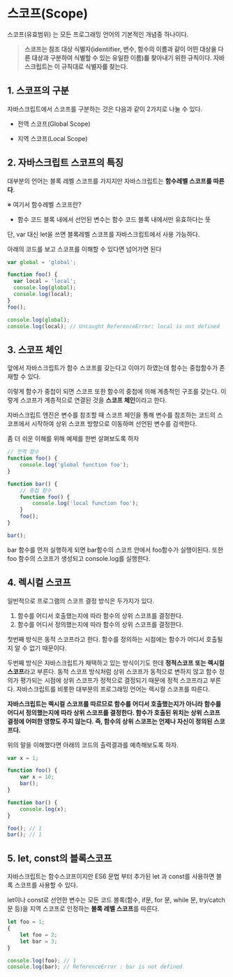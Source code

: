 # 스코프(Scope)

스코프(유효범위) 는 모든 프로그래밍 언어의 기본적인 개념중 하나이다.

> **스코프는 참조 대상 식별자(identifier, 변수, 함수의 이름과 같이 어떤 대상을 다른 대상과 구분하여 식별할 수 있는 유일한 이름)를 찾아내기 위한 규칙이다. 자바스크립트는 이 규칙대로 식별자를 찾는다.**

## 1. 스코프의 구분

자바스크립트에서 스코프를 구분하는 것은 다음과 같이 2가지로 나눌 수 있다.

- 전역 스코프(Global Scope)

- 지역 스코프(Local Scope)

## 2. 자바스크립트 스코프의 특징

대부분의 언어는 블록 레벨 스코프를 가지지만 자바스크립트는 **함수레벨 스코프를 따른다**.

※ 여기서 함수레벨 스코프란?

- 함수 코드 블록 내에서 선언된 변수는 함수 코드 블록 내에서만 유효하다는 뜻

단, var 대신 let을 쓰면 블록레벨 스코프를 자바스크립트에서 사용 가능하다.

아래의 코드를 보고 스코프를 이해할 수 있다면 넘어가면 된다

```javascript
var global = 'global';

function foo() {
  var local = 'local';
  console.log(global);
  console.log(local);
}
foo();

console.log(global);
console.log(local); // Uncaught ReferenceError: local is not defined
```



## 3. 스코프 체인

앞에서 자바스크립트가 함수 스코프를 갖는다고 이야기 하였는데 함수는 중첩함수가 존재할 수 있다.

이렇게 함수가 중첩이 되면 스코프 또한 함수의 중첩에 의해 계층적인 구조를 갖는다. 이렇게 스코프가 계층적으로 연결된 것을 **스코프 체인**이라고 한다.

자바스크립트 엔진은 변수를 참조할 때 스코프 체인을 통해 변수를 참조하는 코드의 스코프에서 시작하여 상위 스코프 방향으로 이동하며 선언된 변수를 검색한다.



좀 더 쉬운 이해를 위해 예제를 한번 살펴보도록 하자

```js
// 전역 함수
function foo() {
    console.log('global function foo');
}

function bar() {
    // 중첩 함수
    function foo() {
        console.log('local function foo');
    }
    foo();
}

bar();
```

bar 함수를 먼저 실행하게 되면 bar함수의 스코프 안에서 foo함수가 실행이된다. 또한 foo 함수의 스코프가 생성되고 console.log를 실행한다.



## 4. 렉시컬 스코프

일반적으로 프로그램의 스코프 결정 방식은 두가지가 있다.

1. 함수를 어디서 호출했는지에 따라 함수의 상위 스코프를 결정한다.
2. 함수를 어디서 정의했는지에 따라 함수의 상위 스코프를 결정한다.

첫번째 방식은 동적 스코프라고 한다. 함수를 정의하는 시점에는 함수가 어디서 호출될지 알 수 없기 때문이다.

두번째 방식은 자바스크립트가 채택하고 있는 방식이기도 한데 **정적스코프 또는 렉시컬 스코프**라고 부른다. 동적 스코프 방식처럼 상위 스코프가 동적으로 변하지 않고 함수 정의가 평가되는 시점에 상위 스코프가 정적으로 결정되기 때문에 정적 스코프라고 부른다. 자바스크립트를 비롯한 대부분의 프로그래밍 언어는 렉시컬 스코프를 따른다.



**자바스크립트는 렉시컬 스코프를 따르므로 함수를 어디서 호출했는지가 아니라 함수를 어디서 정의했는지에 따라 상위 스코프를 결정한다. 함수가 호출된 위치는 상위 스코프 결정에 어떠한 영향도 주지 않는다. 즉, 함수의 상위 스코프는 언제나 자신이 정의된 스코프다.**



위의 말을 이해했다면 아래의 코드의 출력결과를 예측해보도록 하자.

```js
var x = 1;

function foo() {
    var x = 10;
    bar();
}

function bar() {
    console.log(x);
}

foo(); // 1
bar(); // 1
```



## 5. let, const의 블록스코프

자바스크립트는 함수스코프이지만 ES6 문법 부터 추가된 let 과 const를 사용하면 블록 스코프를 사용할 수 있다.

let이나 const로 선언한 변수는 모든 코드 블록(함수, if문, for 문, while 문, try/catch 문 등)을 지역 스코프로 인정하는 **블록 레벨 스코프**를 따른다.

```js
let foo = 1;
{
	let foo = 2;
	let bar = 3;
}

console.log(foo); // 1
console.log(bar); // ReferenceError : bar is not defined
```



















